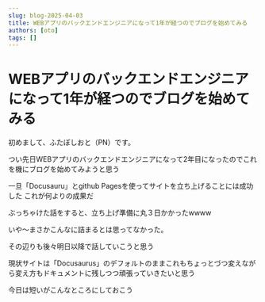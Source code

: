 ```yaml
---
slug: blog-2025-04-03
title: WEBアプリのバックエンドエンジニアになって1年が経つのでブログを始めてみる
authors: [oto]
tags: []
---
```


# WEBアプリのバックエンドエンジニアになって1年が経つのでブログを始めてみる

初めまして、ふたぼしおと（PN）です。

つい先日WEBアプリのバックエンドエンジニアになって2年目になったのでこれを機にブログを始めてみようと思う

<!-- truncate -->

一旦「Docusauru」とgithub Pagesを使ってサイトを立ち上げることには成功した
これが何よりの成果だ

ぶっちゃけた話をすると、立ち上げ準備に丸３日かかったwwww

いや〜まさかこんなに詰まるとは思ってなかった。

その辺りも後々明日以降で話していこうと思う

現状サイトは「Docusaurus」のデフォルトのままこれもちょっとづつ変えながら変え方もドキュメントに残しつつ頑張っていきたいと思う

今日は短いがこんなところにしておこう